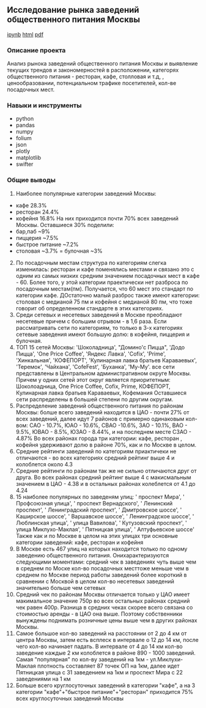 ## Исследование рынка заведений общественного питания Москвы

[ipynb](https://github.com/splin-post/Portfolio/blob/main/project_food/project_food_pub.ipynb)    [html](https://github.com/splin-post/Portfolio/blob/main/project_food/project_food_pub.html)     [pdf](https://github.com/splin-post/Portfolio/blob/main/project_food/project_food_pub_pdf.pdf)

### Описание проекта
Анализ рынока заведений общественного питания Москвы и выявление текущих трендов и закономерностей в расположении, категорях общественного питания - ресторан, кафе, столловая и т.д, , ценообразовании, потенциальном трафике посетителей, кол-ве посадочных мест.


### Навыки и инструменты
- python 
- pandas 
- numpy
- folium
- json
- plotly
- matplotlib
- swifter


### Общие выводы
1. Наиболее популярные категории заведений Москвы:
- кафе 28.3%
- ресторан 24.4%
- кофейня 16.8%
На них приходится почти 70% всех заведений Москвы. Оставшиеся 30% поделили:
- бар,паб ~9%
- пиццерия ~7.5%
- быстрое питание ~7.2%
- столовая ~3.7%
= булочная ~3%
2. По посадочным местам структура по категориям слегка изменилась: ресторан и кафе поменялись местами и связано это с одним из самых низких средним значением посадочных мест в кафе - 60. Более того, у этой категории праектически нет разброса по посадочным местам(пм). Получается, что 60 мест это стандарт по категории кафе. ДОстаточно малый разброс также имеют категории: столовая с медианой 75 пм и кофейня с медианой 80 пм, что тоже говорит об определенном стандарте в этих категориях.
3. Среди сетевых и несетевых заведений в Москве преобладают несетевые причем с большим отрывом - в 1,6 раза. Если рассматривать сети по категориям, то только в 3-х категориях сетевые заведения имеют большую долю: в кофейня, пиццерия и булочная.
4. ТОП 15 сетей Москвы:
'Шоколадница', "Домино'с Пицца", 'Додо Пицца', 'One Price Coffee', 'Яндекс Лавка', 'Cofix', 'Prime', 'Хинкальная', 'КОФЕПОРТ', 'Кулинарная лавка братьев Караваевых', 'Теремок', 'Чайхана', 'CofeFest', 'Буханка', 'Му-Му'. все сети представлены в Центральном административном округе Москвы. Причем у одних сетей этот округ является приоритетным: Шоколоадница, One Price Coffee, Cofix, Prime, КОФЕПОРТ, Кулинарная лавка братьев Караваевых, Кофемания
Оставшиеся сети распределены в большей степени по другим округам.
5. Распределение заведений общественного питания по районам Москвы: болше всего заведений находится в ЦАО - почти 27% от всех заведений, далее идут 7 районов с примерно одинаковым кол-вом: САО - 10.7%, ЮАО - 10.6%, СВАО -10.6%, ЗАО - 10.1%, ВАО - 9.5%, ЮВАО - 8.5%, ЮЗАО - 8.44%, и на последнем месте СЗАО - 4.87% Во всех районах города три категории: кафе, ресторан , кофейня удерживают долю в районе 70%, как и по Москве в целом.
6. Средние рейтинги заведений по категориям приактичеки не отличаются - во всех категориях средний рейтинг выше 4 и колоблется около 4.3
7. Средние рейтинги по районам так же не сильно отличаются друг от друга. Во всех районах средний рейтинг выше 4 с макисмальным значением в ЦАО - 4.38 и в остальных районах колеблется от 4.1 до 4.24
8. 15 наиболее популярных по заведеням улиц: ' проспект Мира', ' Профсоюзная улица', ' проспект Вернадского', ' Ленинский проспект', ' Ленинградский проспект', ' Дмитровское шоссе', ' Каширское шоссе', ' Варшавское шоссе', ' Ленинградское шоссе', ' Люблинская улица', ' улица Вавилова', ' Кутузовский проспект', ' улица Миклухо-Маклая', ' Пятницкая улица', ' Алтуфьевское шоссе' Также как и по Москве в целом на этих улицах три основные категории заведений: кафе, ресторан и кофейня
9. В Москве есть 467 улиц на которых находится только по одному заведению общественного питания. Онихарактеризуются следующими моментами:
средний чек в заведениях чуть выше чем в среднем по Моске
кол-во посадочных месттоже меньше чем в среднем по Москве
период работы заведений более короткий в сравнении с Москвой в целом
кол-во несетевых заведений значительно больше чем сетевых
10. Средний чек по районам Москвы отличается только у ЦАО имеет макимальное значение 750р во всех остальных районах средний чек равен 400р. Разница в средних чеках скорее всего связана со стоимостью аренды - в ЦАО она выше. Поэтому собственники вынуждены поднимать розничные цены выше чем в других районах Москвы.
11. Самое большое кол-во заведений на расстоянии от 2 до 4 км от центра Москвы, затем есть всплеск в интервале о 12 до 14 км, после чего кол-во начинает падать. В интервале от 4 до 14 км кол-во заведение каждые 2 км колоблется в районе 890 - 1000 заведений.
Самая "популярная" по кол-ву заведений на 1км - ул.Миклухи-Маклая плотность составляет 87 точек ОП на 1км, далее идет Пятницкая улица с 31 заведением на 1км и проспект Мира с 22 заведениями на 1 км
12. Больше всего круглосуточных заведений в категории "кафе", а на 3 категории "кафе"+"быстрое питание"+"ресторан" приходится 75% всех круглосуточных заведений Москвы
